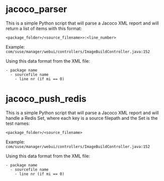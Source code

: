 # jacoco_parser

This is a simple Python script that will parse a Jacoco XML report and will return a list of items with this format:

`<package_folder>/<source_filename>>:<line_number>`

Example: 
`com/suse/manager/webui/controllers/ImageBuildController.java:152`

Using this data format from the XML file:
```
- package name
  - sourcefile name
    - line nr (if mi == 0)
```

# jacoco_push_redis

This is a simple Python script that will parse a Jacoco XML report and will handle a Redis Set, where each key is a source filepath and the Set is the test names:

`<package_folder>/<source_filename>`

Example: 
`com/suse/manager/webui/controllers/ImageBuildController.java:152`

Using this data format from the XML file:
```
- package name
  - sourcefile name
    - line nr (if mi == 0)
```